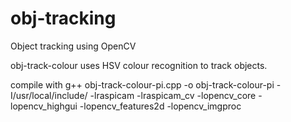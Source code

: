# obj-tracking
Object tracking using OpenCV

obj-track-colour uses HSV colour recognition to track objects.

compile with g++ obj-track-colour-pi.cpp -o obj-track-colour-pi -I/usr/local/include/ -lraspicam -lraspicam_cv -lopencv_core -lopencv_highgui -lopencv_features2d -lopencv_imgproc

